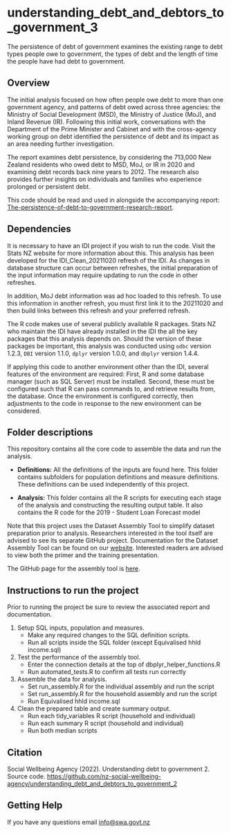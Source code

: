 # understanding_debt_and_debtors_to_government_3
The persistence of debt of government examines the existing range to debt types people owe to government, the types of debt and the length of time the people have had debt to government. 

## Overview
The initial analysis focused on how often people owe debt to more than one government agency, and patterns of debt owed across three agencies: the Ministry of Social Development (MSD), the Ministry of Justice (MoJ), and Inland Revenue (IR). Following this initial work, conversations with the Department of the Prime Minister and Cabinet and with the cross-agency working group on debt identified the persistence of debt and its impact as an area needing further investigation.

The report examines debt persistence, by considering the 713,000 New Zealand residents who owed debt to MSD, MoJ, or IR in 2020 and examining debt records back nine years to 2012. The research also provides further insights on individuals and families who experience prolonged or persistent debt. 

This code should be read and used in alongside the accompanying report: [The-persistence-of-debt-to-government-research-report](https://swa.govt.nz/assets/The-persistence-of-debt-to-government-research-report.pdf).

## Dependencies
It is necessary to have an IDI project if you wish to run the code.
Visit the Stats NZ website for more information about this. 
This analysis has been developed for the IDI_Clean_20211020 refresh of the IDI.
 As changes in database structure can occur between refreshes, the initial preparation
 of the input information may require updating to run the code in other refreshes.
 
 In addition, MoJ debt information was ad hoc loaded to this refresh. To use this information in
 another refresh, you must first link it to the 20211020 and then build links between this refresh
 and your preferred refresh.

The R code makes use of several publicly available R packages. Stats NZ who maintain the IDI have already installed in the IDI the all the key packages that this analysis depends on. Should the version of these packages be important, this analysis was conducted using `odbc` version 1.2.3, `DBI` version 1.1.0, `dplyr` version 1.0.0, and `dbplyr` version 1.4.4.

If applying this code to another environment other than the IDI, several features of the environment are required: 
  First, R and some database manager (such as SQL Server) must be installed. 
  Second, these must be configured such that R can pass commands to, and retrieve results from, the database. 
Once the environment is configured correctly, then adjustments to the code in response to the new environment can be considered.

## Folder descriptions
This repository contains all the core code to assemble the data and run the analysis.

* **Definitions:** All the definitions of the inputs are found here. This folder contains subfolders for population definitions and measure definitions. These definitions can be used independently of this project.

* **Analysis:** This folder contains all the R scripts for executing each stage of the analysis and constructing the resulting output table. It also contains the R code for the 2019 - Student Loan Forecast model

Note that this project uses the Dataset Assembly Tool to simplify dataset preparation prior to analysis. Researchers interested in the tool itself are advised to see its separate GitHub project. Documentation for the Dataset Assembly Tool can be found on our [website](https://swa.govt.nz/publications/guidance/). Interested readers are advised to view both the primer and the training presentation.

The GitHub page for the assembly tool is [here](https://github.com/nz-social-wellbeing-agency/dataset_assembly_tool).

## Instructions to run the project

Prior to running the project be sure to review the associated report and documentation.

1. Setup SQL inputs, population and measures.
	* Make any required changes to the SQL definition scripts.
	* Run all scripts inside the SQL folder (except Equivalised hhld income.sql)
2. Test the performance of the assembly tool.
	* Enter the connection details at the top of dbplyr_helper_functions.R
	* Run automated_tests.R to confirm all tests run correctly
3. Assemble the data for analysis.
	* Set run_assembly.R for the individual assembly and run the script
	* Set run_assembly.R for the household assembly and run the script
	* Run Equivalised hhld income.sql
4. Clean the prepared table and create summary output.
	* Run each tidy_variables R script (household and individual)
	* Run each summary R script (household and individual)
	* Run both median scripts

## Citation

Social Wellbeing Agency (2022). Understanding debt to government 2. Source code. https://github.com/nz-social-wellbeing-agency/understanding_debt_and_debtors_to_government_2

## Getting Help
If you have any questions email info@swa.govt.nz
